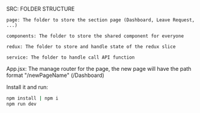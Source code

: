 SRC: FOLDER STRUCTURE

    page: The folder to store the section page (Dashboard, Leave Request, ...)

    components: The folder to store the shared component for everyone

    redux: The folder to store and handle state of the redux slice

    service: The folder to handle call API function

App.jsx: The manage router for the page, the new page will have the path format "/newPageName" (/Dashboard)

Install it and run:

```bash
npm install | npm i
npm run dev
```
